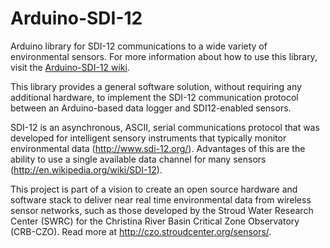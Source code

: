 Arduino-SDI-12
==============

Arduino library for SDI-12 communications to a wide variety of environmental sensors.
For more information about how to use this library, visit the [Arduino-SDI-12 wiki](https://github.com/StroudCenter/Arduino-SDI-12/wiki).

This library provides a general software solution, without requiring any additional hardware, to implement the SDI-12 communication protocol between an Arduino-based data logger and SDI12-enabled sensors.

SDI-12 is an asynchronous, ASCII, serial communications protocol that was developed for intelligent sensory instruments that typically monitor environmental data (http://www.sdi-12.org/).  Advantages of this are the ability to use a single available data channel for many sensors (http://en.wikipedia.org/wiki/SDI-12).

This project is part of a vision to create an open source hardware and software stack to deliver near real time environmental data from wireless sensor networks, such as those developed by the Stroud Water Research Center (SWRC) for the Christina River Basin Critical Zone Observatory (CRB-CZO).  Read more at http://czo.stroudcenter.org/sensors/.
